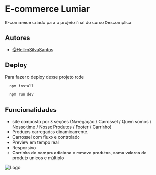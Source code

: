 # E-commerce Lumiar

E-commerce criado para o projeto final do curso Descomplica

## Autores

-   [@HellenSilvaSantos](https://github.com/HellenSilvaSantos)

## Deploy

Para fazer o deploy desse projeto rode

```bash
  npm install
```

```bash
  npm run dev
```

## Funcionalidades

-   site composto por 8 seções (Navegação / Carrossel / Quem somos / Nosso time / Nosso Produtos / Footer / Carrinho)
-   Produtos carregados dinamicamente.
-   Carrossel com fluxo e controlado
-   Preview em tempo real
-   Responsivo
-   Carrinho de compra adiciona e remove produtos, soma valores de produto unicos e múltiplo

![Logo](https://upload.wikimedia.org/wikipedia/commons/3/3d/Logo_-_Descomplica.png)
